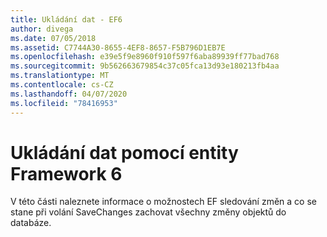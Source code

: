 ```yaml
---
title: Ukládání dat - EF6
author: divega
ms.date: 07/05/2018
ms.assetid: C7744A30-8655-4EF8-8657-F5B796D1EB7E
ms.openlocfilehash: e39e5f9e8960f910f597f6aba89939ff77bad768
ms.sourcegitcommit: 9b562663679854c37c05fca13d93e180213fb4aa
ms.translationtype: MT
ms.contentlocale: cs-CZ
ms.lasthandoff: 04/07/2020
ms.locfileid: "78416953"
---
```

# <a name="saving-data-with-entity-framework-6"></a>Ukládání dat pomocí entity Framework 6

V této části naleznete informace o možnostech EF sledování změn a co se stane při volání SaveChanges zachovat všechny změny objektů do databáze.
